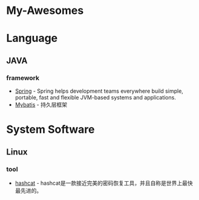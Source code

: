 # My-Awesomes

# Language
## JAVA
### framework
- [Spring](https://spring.io) - Spring helps development teams everywhere build simple, portable,  fast and flexible JVM-based systems and applications.
- [Mybatis](http://www.mybatis.org/mybatis-3/zh) - 持久层框架

# System Software
## Linux
### tool
- [hashcat](https://github.com/hashcat/hashcat) - hashcat是一款接近完美的密码恢复工具，并且自称是世界上最快最先进的。
